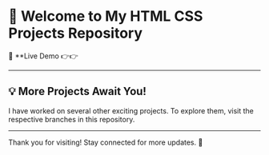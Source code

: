 # 🌟 Welcome to My  HTML CSS Projects Repository  


🔗 **Live Demo 
👉👉

-------------

## 💡 More Projects Await You!  

I have worked on several other exciting projects. To explore them, visit the respective branches in this repository.  


--------------

Thank you for visiting! Stay connected for more updates. 🚀  
